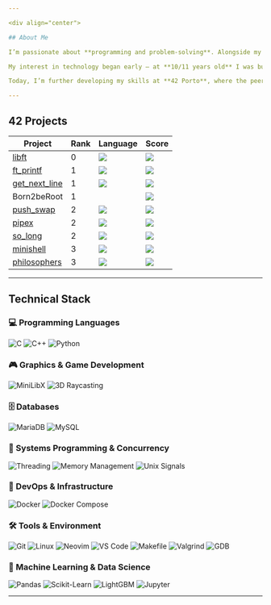 ```yaml
---

<div align="center">

## About Me

I’m passionate about **programming and problem-solving**. Alongside my path as a **Full-Stack Developer, MMA Fighter and other intense sports**, I’ve learned how rigor, timing, teamwork and consistency are essential to achieve results.  

My interest in technology began early — at **10/11 years old** I was building mine and my friends computer's, dabbling in other aspects of technology like games and other electronics. These projects nurtured my creativity, persistence, and curiosity for building interactive systems. A few years later, I started a Professional curse in **TGPSI - Técnico de Gestão e Programação de Sistemas de Informação**.  

Today, I’m further developing my skills at **42 Porto**, where the peer-to-peer learning model challenges me to grow in **programming, concurrency, and system design**. Recently, I also took part in a **hackathon in the insurance industry**, where I enhanced a machine learning pipeline template — making it fully autonomous and efficient.  

---
```


## 42 Projects

<div align="center">

| Project                                                                                  | Rank | Language                                                                                  | Score                                                                          |
| ---------------------------------------------------------------------------------------- | ---- | ----------------------------------------------------------------------------------------- | ------------------------------------------------------------------------------ |
| <a href="https://github.com/4Rr0x/42_libft">libft</a>                             | 0    | <img src="https://img.shields.io/github/languages/top/4Rr0x/42_libft" />           | <img src="https://img.shields.io/badge/125%20%2F%20100%20%E2%98%85-success" /> |
| <a href="https://github.com/4Rr0x/42_ft_printf">ft_printf</a>                        | 1    | <img src="https://img.shields.io/github/languages/top/4Rr0x/42_ft_printf" />          | <img src="https://img.shields.io/badge/100%20%2F%20100%20%E2%98%85-success" /> |
| <a href="https://github.com/4Rr0x/42_get_next_line">get_next_line</a>             | 1    | <img src="https://img.shields.io/github/languages/top/4Rr0x/42_get_next_line" />   | <img src="https://img.shields.io/badge/125%20%2F%20100%20%E2%98%85-success" /> |
| Born2beRoot                                                                              | 1    |                                                                                           | <img src="https://img.shields.io/badge/120%20%2F%20100%20%E2%98%85-success" /> |
| <a href="https://github.com/4Rr0x/push_swap">push_swap</a>                     | 2    | <img src="https://img.shields.io/github/languages/top/4Rr0x/push_swap" />       | <img src="https://img.shields.io/badge/96%20%2F%20100%20%E2%98%85-success" /> |
| <a href="https://github.com/4Rr0x/pipex">pipex</a>                          | 2    | <img src="https://img.shields.io/github/languages/top/4Rr0x/pipex" />        | <img src="https://img.shields.io/badge/125%20%2F%20100%20%E2%98%85-success" /> |
| <a href="https://github.com/4Rr0x/so_long">so_long</a>                         | 2    | <img src="https://img.shields.io/github/languages/top/4Rr0x/so_long" />         | <img src="https://img.shields.io/badge/121%20%2F%20100%20%E2%98%85-success" /> |
| <a href="https://github.com/4Rr0x/42_minishell">minishell</a>                     | 3    | <img src="https://img.shields.io/github/languages/top/4Rr0x/42_minishell" />       | <img src="https://img.shields.io/badge/101%20%2F%20100%20%E2%98%85-success" /> |
| <a href="https://github.com/4Rr0x/42_philosophers">philosophers</a>               | 3    | <img src="https://img.shields.io/github/languages/top/4Rr0x/42_philosophers" />    | <img src="https://img.shields.io/badge/100%20%2F%20100%20%E2%98%85-success" /> |

</div>

---

## Technical Stack
  
### 💻 Programming Languages
![C](https://img.shields.io/badge/C-00599C?style=for-the-badge&logo=c&logoColor=white)
![C++](https://img.shields.io/badge/C++-004482?style=for-the-badge&logo=cplusplus&logoColor=white)
![Python](https://img.shields.io/badge/Python-3776AB?style=for-the-badge&logo=python&logoColor=white)

### 🎮 Graphics & Game Development
![MiniLibX](https://img.shields.io/badge/MiniLibX-FF6B6B?style=for-the-badge&logo=opengl&logoColor=white)
![3D Raycasting](https://img.shields.io/badge/3D_Raycasting-7C3AED?style=for-the-badge&logo=unity&logoColor=white)

### 🗄️ Databases
![MariaDB](https://img.shields.io/badge/MariaDB-003545?style=for-the-badge&logo=mariadb&logoColor=white)
![MySQL](https://img.shields.io/badge/MySQL-4479A1?style=for-the-badge&logo=mysql&logoColor=white)

### 🔧 Systems Programming & Concurrency
![Threading](https://img.shields.io/badge/Threading-4A90E2?style=for-the-badge&logo=c&logoColor=white)
![Memory Management](https://img.shields.io/badge/Memory_Management-FF6B35?style=for-the-badge&logo=c&logoColor=white)
![Unix Signals](https://img.shields.io/badge/Unix_Signals-32CD32?style=for-the-badge&logo=linux&logoColor=white)

### 🚀 DevOps & Infrastructure
![Docker](https://img.shields.io/badge/Docker-2496ED?style=for-the-badge&logo=docker&logoColor=white)
![Docker Compose](https://img.shields.io/badge/Docker_Compose-2496ED?style=for-the-badge&logo=docker&logoColor=white)

### 🛠️ Tools & Environment
![Git](https://img.shields.io/badge/Git-F05032?style=for-the-badge&logo=git&logoColor=white)
![Linux](https://img.shields.io/badge/Linux-FCC624?style=for-the-badge&logo=linux&logoColor=black)
![Neovim](https://img.shields.io/badge/Neovim-57A143?style=for-the-badge&logo=neovim&logoColor=white)
![VS Code](https://img.shields.io/badge/VS_Code-007ACC?style=for-the-badge&logo=visualstudiocode&logoColor=white)
![Makefile](https://img.shields.io/badge/Makefile-7F8C8D?style=for-the-badge&logo=cmake&logoColor=white)
![Valgrind](https://img.shields.io/badge/Valgrind-773344?style=for-the-badge&logo=gnu&logoColor=white)
![GDB](https://img.shields.io/badge/GDB-800000?style=for-the-badge&logo=gnu&logoColor=white)

### 🤖 Machine Learning & Data Science
![Pandas](https://img.shields.io/badge/Pandas-150458?style=for-the-badge&logo=pandas&logoColor=white)
![Scikit-Learn](https://img.shields.io/badge/Scikit--Learn-F7931E?style=for-the-badge&logo=scikitlearn&logoColor=white)
![LightGBM](https://img.shields.io/badge/LightGBM-017F3A?style=for-the-badge&logo=microsoft&logoColor=white)
![Jupyter](https://img.shields.io/badge/Jupyter-F37626?style=for-the-badge&logo=jupyter&logoColor=white)

</div>

---
